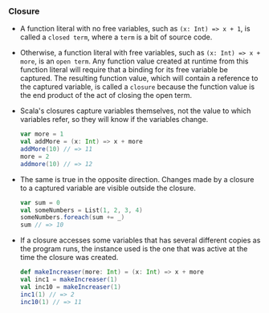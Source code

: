 ### Closure

* A function literal with no free variables, such as `(x: Int) => x + 1`, is called a `closed term`, where a `term` is a bit of source code.
* Otherwise, a function literal with free variables, such as `(x: Int) => x + more`, is an `open term`. Any function value created at runtime from this function literal will require that a binding for its free variable be captured. The resulting function value, which will contain a reference to the captured variable, is called a `closure` because the function value is the end product of the act of closing the open term.
* Scala's closures capture variables themselves, not the value to which variables refer, so they will know if the variables change.

    ```scala
    var more = 1
    val addMore = (x: Int) => x + more
    addMore(10) // => 11
    more = 2
    addmore(10) // => 12
    ```

* The same is true in the opposite direction. Changes made by a closure to a captured variable are visible outside the closure.

    ```scala
    var sum = 0
    val someNumbers = List(1, 2, 3, 4)
    someNumbers.foreach(sum += _)
    sum // => 10
    ```

* If a closure accesses some variables that has several different copies as the program runs, the instance used is the one that was active at the time the closure was created.

    ```scala
    def makeIncreaser(more: Int) = (x: Int) => x + more
    val inc1 = makeIncreaser(1)
    val inc10 = makeIncreaser(1)
    inc1(1) // => 2
    inc10(1) // => 11
    ```
